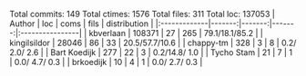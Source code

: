 Total commits: 149
Total ctimes: 1576
Total files: 311
Total loc: 137053
| Author       |    loc |   coms |   fils |  distribution   |
|:-------------|-------:|-------:|-------:|:----------------|
| kbverlaan    | 108371 |     27 |    265 | 79.1/18.1/85.2  |
| kingilsildor |  28046 |     86 |     33 | 20.5/57.7/10.6  |
| chappy-tm    |    328 |      3 |      8 | 0.2/ 2.0/ 2.6   |
| Bart Koedijk |    277 |     22 |      3 | 0.2/14.8/ 1.0   |
| Tycho Stam   |     21 |      7 |      1 | 0.0/ 4.7/ 0.3   |
| brkoedijk    |     10 |      4 |      1 | 0.0/ 2.7/ 0.3   |
